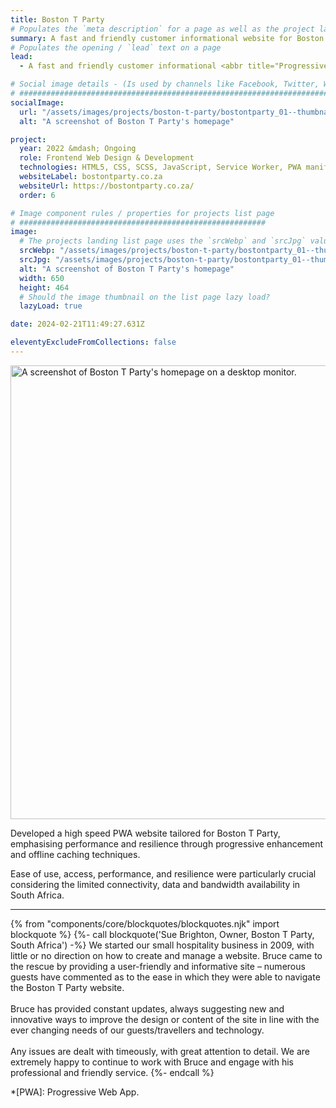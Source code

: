 ```yaml
---
title: Boston T Party
# Populates the `meta description` for a page as well as the project landing page project-specific summary
summary: A fast and friendly customer informational website for Boston T Party's hospitality in South Africa.
# Populates the opening / `lead` text on a page
lead:
  - A fast and friendly customer informational <abbr title="Progressive Web App.">PWA</abbr> website for Boston T Party's hospitality business in South Africa.

# Social image details - (Is used by channels like Facebook, Twitter, WhatsApp, LinkedIn etc.)
# ############################################################################################
socialImage:
  url: "/assets/images/projects/boston-t-party/bostontparty_01--thumbnail.jpg"
  alt: "A screenshot of Boston T Party's homepage"

project:
  year: 2022 &mdash; Ongoing
  role: Frontend Web Design & Development
  technologies: HTML5, CSS, SCSS, JavaScript, Service Worker, PWA manifest, Eleventy, Nunjucks, Jest, Rollup.js, Node.js, GitHub, Netlify, Photoshop.
  websiteLabel: bostontparty.co.za
  websiteUrl: https://bostontparty.co.za/
  order: 6

# Image component rules / properties for projects list page
# #######################################################
image:
  # The projects landing list page uses the `srcWebp` and `srcJpg` values
  srcWebp: "/assets/images/projects/boston-t-party/bostontparty_01--thumbnail.webp"
  srcJpg: "/assets/images/projects/boston-t-party/bostontparty_01--thumbnail.jpg"
  alt: "A screenshot of Boston T Party's homepage"
  width: 650
  height: 464
  # Should the image thumbnail on the list page lazy load?
  lazyLoad: true

date: 2024-02-21T11:49:27.631Z

eleventyExcludeFromCollections: false
---
```


<picture>
  <source srcset="/assets/images/projects/boston-t-party/bostontparty-homepage--lg-screen_01.webp" type="image/webp" media="(min-width: 768px)">
  <img src="/assets/images/projects/boston-t-party/bostontparty-homepage--sml-screen_01.webp" width="1068" height="726" alt="A screenshot of Boston T Party's homepage on a desktop monitor." loading="lazy" decoding="async">
</picture>

Developed a high speed PWA website tailored for Boston T Party, emphasising performance and resilience through progressive enhancement and offline caching techniques.

Ease of use, access, performance, and resilience were particularly crucial considering the limited connectivity, data and bandwidth availability in South Africa.

---
{% from "components/core/blockquotes/blockquotes.njk" import blockquote %}
{%- call blockquote('Sue Brighton, Owner, Boston T Party, South Africa') -%}
  We started our small hospitality business in 2009, with little or no direction on how to create and manage a website. Bruce came to the rescue by providing a user-friendly and informative site – numerous guests have commented as to the ease in which they were able to navigate the Boston T Party website.<br><br>
  Bruce has provided constant updates, always suggesting new and innovative ways to improve the design or content of the site in line with the ever changing needs of our guests/travellers and technology.<br><br>
  Any issues are dealt with timeously, with great attention to detail. We are extremely happy to continue to work with Bruce and engage with his professional and friendly service.
{%- endcall %}

*[PWA]: Progressive Web App.
